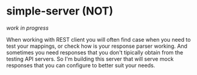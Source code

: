 # simple-server (NOT)

*work in progress*

When working with REST client you will often find case when you need to test your mappings, or check how is your response parser working. And sometimes you need responses that you don't tipically obtain from the testing API servers. So I'm building this server that will serve mock responses that you can configure to better suit your needs.

